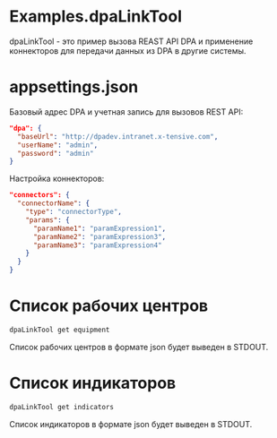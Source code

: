 # Examples.dpaLinkTool

dpaLinkTool - это пример вызова REAST API DPA и применение коннекторов для передачи данных из DPA в другие системы.

# appsettings.json

Базовый адрес DPA и учетная запись для вызовов REST API:
```json
"dpa": {
  "baseUrl": "http://dpadev.intranet.x-tensive.com",
  "userName": "admin",
  "password": "admin"
}
```

Настройка коннекторов:
```json
"connectors": {
  "connectorName": {
    "type": "connectorType",
    "params": {
      "paramName1": "paramExpression1",
      "paramName2": "paramExpression3",
      "paramName3": "paramExpression4"
    }
  } 
}
```

# Список рабочих центров

```cmd
dpaLinkTool get equipment
```
Список рабочих центров в формате json будет выведен в STDOUT.

# Список индикаторов

```cmd
dpaLinkTool get indicators
```
Список индикаторов в формате json будет выведен в STDOUT.
